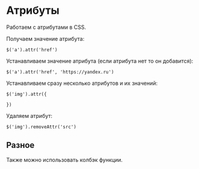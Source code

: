 # Атрибуты
Работаем с атрибутами в CSS.

Получаем значение атрибута:

    $('a').attr('href')

Устанавливаем значение атрибута (если атрибута нет то он добавится):
    
    $('a').attr('href', 'https://yandex.ru')

Устанавливаем сразу несколько атрибутов и их значений:

    $('img').attr({

    })

Удаляем атрибут:

    $('img').removeAttr('src')


## Разное
Также можно использовать колбэк функции.
